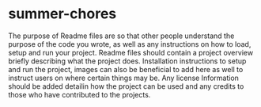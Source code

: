# summer-chores
The purpose of Readme files are so that other people understand the purpose of the code you wrote, as well as any instructions on how to load, setup and run your project. Readme files should contain a project overview briefly describing what the project does. Installation instructions to setup and run the project, images can also be beneficial to add here as well to instruct users on where certain things may be. Any license Information should be added detailin how the project can be used and any credits to those who have contributed to the projects.